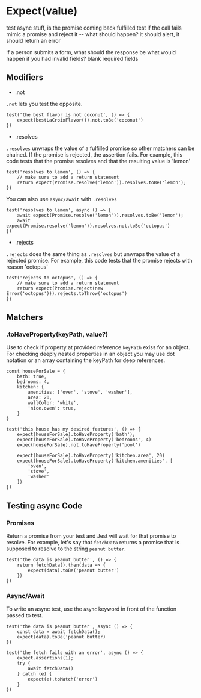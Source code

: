 # Expect(value)

test async stuff, is the promise coming back fulfilled 
test if the call fails 
mimic a promise and reject it -- what should happen? it should alert, it should return an error 

if a person submits a form, what should the response be
what would happen if you had invalid fields? blank required fields 

## Modifiers
- .not

`.not` lets you test the opposite. 

    test('the best flavor is not coconut', () => {
        expect(bestLaCroixFlavor()).not.toBe('coconut')
    })

- .resolves

`.resolves` unwraps the value of a fulfilled promise so other matchers can be chained. If the promise is rejected, the assertion fails. For example, this code tests that the promise resolves and that the resulting value is 'lemon'

    test('resolves to lemon', () => {
        // make sure to add a return statement
        return expect(Promise.resolve('lemon')).resolves.toBe('lemon');
    })

You can also use `async/await` with `.resolves`

    test('resolves to lemon', async () => {
        await expect(Promise.resolve('lemon')).resolves.toBe('lemon');
        await expect(Promise.resolve('lemon')).resolves.not.toBe('octopus')
    })

- .rejects

`.rejects` does the same thing as `.resolves` but unwraps the value of a rejected promise. For example, this code tests that the promise rejects with reason 'octopus'

    test('rejects to octopus', () => {
        // make sure to add a return statement
        return expect(Promise.reject(new Error('octopus'))).rejects.toThrow('octopus')
    })


## Matchers

### .toHaveProperty(keyPath, value?)
Use to check if property at provided reference `keyPath` exiss for an object. For checking deeply nested properties in an object you may use dot notation or an array containing the keyPath for deep references. 

    const houseForSale = {
        bath: true,
        bedrooms: 4,
        kitchen: {
            amenities: ['oven', 'stove', 'washer'],
            area: 20,
            wallColor: 'white',
            'nice.oven': true,
        }
    }

    test('this house has my desired features', () => {
        expect(houseForSale).toHaveProperty('bath');
        expect(houseForSale).toHaveProperty('bedrooms', 4)
        expec(houseForSale).not.toHaveProperty('pool')

        expect(houseForSale).toHaveProperty('kitchen.area', 20)
        expect(houseForSale).toHaveProperty('kitchen.amenities', [
            'oven',
            'stove',
            'washer'
        ])
    })

## Testing async Code 
### Promises
Return a promise from your test and Jest will wait for that promise to resolve. For example, let's say that `fetchData` returns a promise that is supposed to resolve to the string `peanut butter`. 

    test('the data is peanut butter', () => {
        return fetchData().then(data => {
            expect(data).toBe('peanut butter')
        })
    })

### Async/Await
To write an async test, use the `async` keyword in front of the function passed to test. 

    test('the data is peanut butter', async () => {
        const data = await fetchData();
        expect(data).toBe('peanut butter)
    })

    test('the fetch fails with an error', async () => {
        expect.assertions(1);
        try {
            await fetchData()
        } catch (e) {
            expect(e).toMatch('error')
        }
    })
